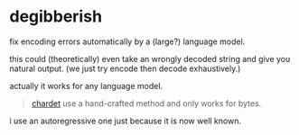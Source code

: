 # degibberish

fix encoding errors automatically by a (large?) language model.

this could (theoretically) even take an wrongly decoded string and give you natural output. (we just try encode then decode exhaustively.)

actually it works for any language model.

> [chardet](https://pypi.org/project/chardet/) use a hand-crafted method and only works for bytes.

i use an autoregressive one just because it is now well known.
